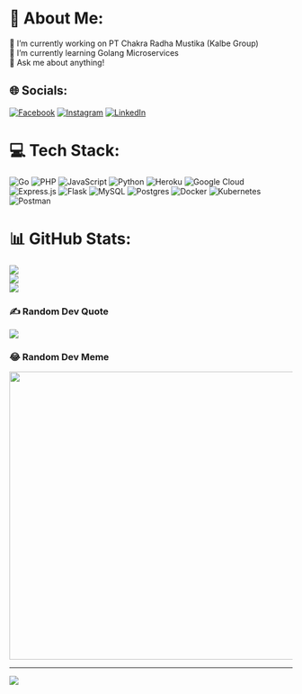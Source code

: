 # 💫 About Me:
🔭 I’m currently working on PT Chakra Radha Mustika (Kalbe Group)<br>🌱 I’m currently learning Golang Microservices<br>💬 Ask me about anything!


## 🌐 Socials:
[![Facebook](https://img.shields.io/badge/Facebook-%231877F2.svg?logo=Facebook&logoColor=white)](https://facebook.com/royyan.falah) [![Instagram](https://img.shields.io/badge/Instagram-%23E4405F.svg?logo=Instagram&logoColor=white)](https://instagram.com/royfajrul) [![LinkedIn](https://img.shields.io/badge/LinkedIn-%230077B5.svg?logo=linkedin&logoColor=white)](https://linkedin.com/in/royyan-fajrul-falah-51a968157) 

# 💻 Tech Stack:
![Go](https://img.shields.io/badge/go-%2300ADD8.svg?style=plastic&logo=go&logoColor=white) ![PHP](https://img.shields.io/badge/php-%23777BB4.svg?style=plastic&logo=php&logoColor=white) ![JavaScript](https://img.shields.io/badge/javascript-%23323330.svg?style=plastic&logo=javascript&logoColor=%23F7DF1E) ![Python](https://img.shields.io/badge/python-3670A0?style=plastic&logo=python&logoColor=ffdd54) ![Heroku](https://img.shields.io/badge/heroku-%23430098.svg?style=plastic&logo=heroku&logoColor=white) ![Google Cloud](https://img.shields.io/badge/Google%20Cloud-%234285F4.svg?style=plastic&logo=google-cloud&logoColor=white) ![Express.js](https://img.shields.io/badge/express.js-%23404d59.svg?style=plastic&logo=express&logoColor=%2361DAFB) ![Flask](https://img.shields.io/badge/flask-%23000.svg?style=plastic&logo=flask&logoColor=white) ![MySQL](https://img.shields.io/badge/mysql-%2300f.svg?style=plastic&logo=mysql&logoColor=white) ![Postgres](https://img.shields.io/badge/postgres-%23316192.svg?style=plastic&logo=postgresql&logoColor=white) ![Docker](https://img.shields.io/badge/docker-%230db7ed.svg?style=plastic&logo=docker&logoColor=white) ![Kubernetes](https://img.shields.io/badge/kubernetes-%23326ce5.svg?style=plastic&logo=kubernetes&logoColor=white) ![Postman](https://img.shields.io/badge/Postman-FF6C37?style=plastic&logo=postman&logoColor=white)
# 📊 GitHub Stats:
![](https://github-readme-stats.vercel.app/api?username=royyan005&theme=monokai&hide_border=false&include_all_commits=true&count_private=true)<br/>
![](https://github-readme-streak-stats.herokuapp.com/?user=royyan005&theme=monokai&hide_border=false)<br/>
![](https://github-readme-stats.vercel.app/api/top-langs/?username=royyan005&theme=monokai&hide_border=false&include_all_commits=true&count_private=true&layout=compact)

### ✍️ Random Dev Quote
![](https://quotes-github-readme.vercel.app/api?type=vetical&theme=dark)

### 😂 Random Dev Meme
<img src="https://random-memer.herokuapp.com/" width="512px"/>

---
[![](https://visitcount.itsvg.in/api?id=royyan005&icon=2&color=1)](https://visitcount.itsvg.in)

<!-- Proudly created with GPRM ( https://gprm.itsvg.in ) -->

